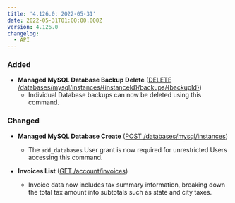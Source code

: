 ```yaml
---
title: '4.126.0: 2022-05-31'
date: 2022-05-31T01:00:00.000Z
version: 4.126.0
changelog:
  - API
---
```


### Added

* **Managed MySQL Database Backup Delete** ([DELETE /databases/mysql/instances/{instanceId}/backups/{backupId}](https://www.linode.com/docs/api/databases/#managed-database-engine-view))
  * Individual Database backups can now be deleted using this command.

### Changed

* **Managed MySQL Database Create** ([POST /databases/mysql/instances](https://www.linode.com/docs/api/databases/#managed-mysql-database-create))
  * The `add_databases` User grant is now required for unrestricted Users accessing this command.

* **Invoices List** ([GET /account/invoices](https://www.linode.com/docs/api/account/#invoices-list))
  * Invoice data now includes tax summary information, breaking down the total tax amount into subtotals such as state and city taxes.
